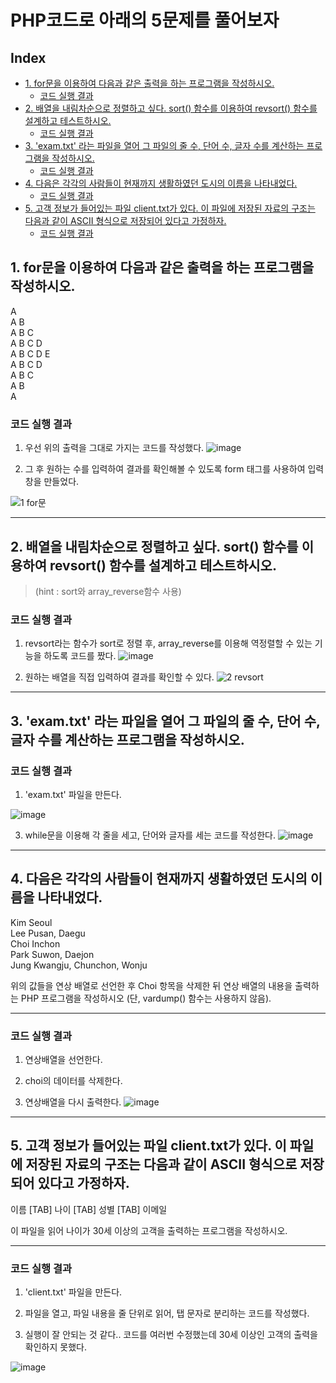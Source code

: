 # PHP코드로 아래의 5문제를 풀어보자
## Index
  - [1. for문을 이용하여 다음과 같은 출력을 하는 프로그램을 작성하시오.](#1-for문을-이용하여-다음과-같은-출력을-하는-프로그램을-작성하시오)
    - [코드 실행 결과](#코드-실행-결과)
  - [2. 배열을 내림차순으로 정렬하고 싶다. sort() 함수를 이용하여 revsort() 함수를 설계하고 테스트하시오.](#2-배열을-내림차순으로-정렬하고-싶다-sort-함수를-이용하여-revsort-함수를-설계하고-테스트하시오)
    - [코드 실행 결과](#코드-실행-결과-1)
  - [3. 'exam.txt' 라는 파일을 열어 그 파일의 줄 수, 단어 수, 글자 수를 계산하는 프로그램을 작성하시오.](#3-examtxt-라는-파일을-열어-그-파일의-줄-수-단어-수-글자-수를-계산하는-프로그램을-작성하시오)
    - [코드 실행 결과](#코드-실행-결과-2)
  - [4. 다음은 각각의 사람들이 현재까지 생활하였던 도시의 이름을 나타내었다.](#4-다음은-각각의-사람들이-현재까지-생활하였던-도시의-이름을-나타내었다)
    - [코드 실행 결과](#코드-실행-결과-3)
  - [5. 고객 정보가 들어있는 파일 client.txt가 있다. 이 파일에 저장된 자료의 구조는 다음과 같이 ASCII 형식으로 저장되어 있다고 가정하자.](#5-고객-정보가-들어있는-파일-clienttxt가-있다-이-파일에-저장된-자료의-구조는-다음과-같이-ascii-형식으로-저장되어-있다고-가정하자)
    - [코드 실행 결과](#코드-실행-결과-4)
## 1. for문을 이용하여 다음과 같은 출력을 하는 프로그램을 작성하시오.
A   
A B   
A B C   
A B C D   
A B C D E    
A B C D   
A B C   
A B  
A
### 코드 실행 결과
   1. 우선 위의 출력을 그대로 가지는 코드를 작성했다.
  ![image](https://github.com/YOONHEE-KIM/23-2WebProgramming/assets/124634807/e45f23d8-8ee7-401e-8234-194972c54d62)

  
   2. 그 후 원하는 수를 입력하여 결과를 확인해볼 수 있도록 form 태그를 사용하여 입력창을 만들었다.
      
![1 for문](https://github.com/YOONHEE-KIM/23-2WebProgramming/assets/124634807/edd9e43e-0a67-4707-8eba-11f63fed6bef)

----
## 2. 배열을 내림차순으로 정렬하고 싶다. sort() 함수를 이용하여 revsort() 함수를 설계하고 테스트하시오.
  > (hint : sort와 array_reverse함수 사용)

### 코드 실행 결과
   1. revsort라는 함수가 sort로 정렬 후, array_reverse를 이용해 역정렬할 수 있는 기능을 하도록 코드를 짰다.
![image](https://github.com/YOONHEE-KIM/23-2WebProgramming/assets/124634807/dbb76c38-4e49-480d-ab7c-2ecbddfc2ec8)

   2. 원하는 배열을 직접 입력하여 결과를 확인할 수 있다.
![2 revsort](https://github.com/YOONHEE-KIM/23-2WebProgramming/assets/124634807/b0315bdd-6417-49cc-a904-5f8f0b4bbc9a)

---

## 3. 'exam.txt' 라는 파일을 열어 그 파일의 줄 수, 단어 수, 글자 수를 계산하는 프로그램을 작성하시오.
### 코드 실행 결과
   1. 'exam.txt' 파일을 만든다.
      
![image](https://github.com/YOONHEE-KIM/23-2WebProgramming/assets/124634807/c200e5cd-a623-4123-ac7f-04ab10a2130c)


   3. while문을 이용해 각 줄을 세고, 단어와 글자를 세는 코드를 작성한다.
![image](https://github.com/YOONHEE-KIM/23-2WebProgramming/assets/124634807/c95735b9-fc42-4d4a-a2b9-3a2543885f10)

---
## 4. 다음은 각각의 사람들이 현재까지 생활하였던 도시의 이름을 나타내었다.

Kim   Seoul   
Lee    Pusan, Daegu  
Choi   Inchon  
Park   Suwon, Daejon  
Jung   Kwangju, Chunchon, Wonju

위의 값들을 연상 배열로 선언한 후 Choi 항목을 삭제한 뒤 연상 배열의 내용을 출력하는 PHP 프로그램을 작성하시오 (단, vardump() 함수는 사용하지 않음).

----
### 코드 실행 결과
   1. 연상배열을 선언한다.


   2. choi의 데이터를 삭제한다.


   3. 연상배열을 다시 출력한다.
![image](https://github.com/YOONHEE-KIM/23-2WebProgramming/assets/124634807/cf169658-138b-4520-9d52-1a4f882c99e2)


---

## 5. 고객 정보가 들어있는 파일 client.txt가 있다. 이 파일에 저장된 자료의 구조는 다음과 같이 ASCII 형식으로 저장되어 있다고 가정하자.

이름 [TAB] 나이 [TAB] 성별 [TAB] 이메일

이 파일을 읽어 나이가 30세 이상의 고객을 출력하는 프로그램을 작성하시오.


---------
### 코드 실행 결과
   1. 'client.txt' 파일을 만든다.

   2. 파일을 열고, 파일 내용을 줄 단위로 읽어, 탭 문자로 분리하는 코드를 작성했다.
   
   3. 실행이 잘 안되는 것 같다.. 코드를 여러번 수정했는데 30세 이상인 고객의 출력을 확인하지 못했다.

![image](https://github.com/YOONHEE-KIM/23-2WebProgramming/assets/124634807/04159ebb-c334-437e-a721-1bc541230420)
